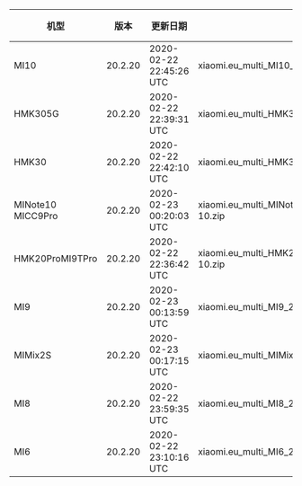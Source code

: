 | 机型 | 版本 | 更新日期 | 文件名 | 大小 | 下载链接 |
| ---- | ---- | ---- | ---- | ---- | ---- |
| MI10 | 20.2.20 | 2020-02-22 22:45:26 UTC | xiaomi.eu_multi_MI10_20.2.20_v11-10.zip | 3.0 GB | [SourceForge](https://sourceforge.net/projects/xiaomi-eu-multilang-miui-roms/files/xiaomi.eu/MIUI-WEEKLY-RELEASES/20.2.20/xiaomi.eu_multi_MI10_20.2.20_v11-10.zip/download) |
| HMK305G | 20.2.20 | 2020-02-22 22:39:31 UTC | xiaomi.eu_multi_HMK305G_20.2.20_v11-10.zip | 2.5 GB | [SourceForge](https://sourceforge.net/projects/xiaomi-eu-multilang-miui-roms/files/xiaomi.eu/MIUI-WEEKLY-RELEASES/20.2.20/xiaomi.eu_multi_HMK305G_20.2.20_v11-10.zip/download) |
| HMK30 | 20.2.20 | 2020-02-22 22:42:10 UTC | xiaomi.eu_multi_HMK30_20.2.20_v11-10.zip | 2.3 GB | [SourceForge](https://sourceforge.net/projects/xiaomi-eu-multilang-miui-roms/files/xiaomi.eu/MIUI-WEEKLY-RELEASES/20.2.20/xiaomi.eu_multi_HMK30_20.2.20_v11-10.zip/download) |
| MINote10 MICC9Pro | 20.2.20 | 2020-02-23 00:20:03 UTC | xiaomi.eu_multi_MINote10_MICC9Pro_20.2.20_v11-10.zip | 2.5 GB | [SourceForge](https://sourceforge.net/projects/xiaomi-eu-multilang-miui-roms/files/xiaomi.eu/MIUI-WEEKLY-RELEASES/20.2.20/xiaomi.eu_multi_MINote10_MICC9Pro_20.2.20_v11-10.zip/download) |
| HMK20ProMI9TPro | 20.2.20 | 2020-02-22 22:36:42 UTC | xiaomi.eu_multi_HMK20ProMI9TPro_20.2.20_v11-10.zip | 2.4 GB | [SourceForge](https://sourceforge.net/projects/xiaomi-eu-multilang-miui-roms/files/xiaomi.eu/MIUI-WEEKLY-RELEASES/20.2.20/xiaomi.eu_multi_HMK20ProMI9TPro_20.2.20_v11-10.zip/download) |
| MI9 | 20.2.20 | 2020-02-23 00:13:59 UTC | xiaomi.eu_multi_MI9_20.2.20_v11-10.zip | 2.3 GB | [SourceForge](https://sourceforge.net/projects/xiaomi-eu-multilang-miui-roms/files/xiaomi.eu/MIUI-WEEKLY-RELEASES/20.2.20/xiaomi.eu_multi_MI9_20.2.20_v11-10.zip/download) |
| MIMix2S | 20.2.20 | 2020-02-23 00:17:15 UTC | xiaomi.eu_multi_MIMix2S_20.2.20_v11-10.zip | 2.0 GB | [SourceForge](https://sourceforge.net/projects/xiaomi-eu-multilang-miui-roms/files/xiaomi.eu/MIUI-WEEKLY-RELEASES/20.2.20/xiaomi.eu_multi_MIMix2S_20.2.20_v11-10.zip/download) |
| MI8 | 20.2.20 | 2020-02-22 23:59:35 UTC | xiaomi.eu_multi_MI8_20.2.20_v11-10.zip | 2.0 GB | [SourceForge](https://sourceforge.net/projects/xiaomi-eu-multilang-miui-roms/files/xiaomi.eu/MIUI-WEEKLY-RELEASES/20.2.20/xiaomi.eu_multi_MI8_20.2.20_v11-10.zip/download) |
| MI6 | 20.2.20 | 2020-02-22 23:10:16 UTC | xiaomi.eu_multi_MI6_20.2.20_v11-9.zip | 1.5 GB | [SourceForge](https://sourceforge.net/projects/xiaomi-eu-multilang-miui-roms/files/xiaomi.eu/MIUI-WEEKLY-RELEASES/20.2.20/xiaomi.eu_multi_MI6_20.2.20_v11-9.zip/download) |
